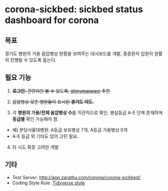 # corona-sickbed: sickbed status dashboard for corona

## 목표 

경기도 병원의 가용 음압병상 현황을 보여주는 대시보드를 개발, 중증환자 입원이 원활히 진행될 수 있도록 돕는다.  

## 필요 기능

1. ~~**로그인**: 관련자만 볼 수 있도록, [shinymanager](https://blog.zarathu.com/posts/2019-08-25-shinymanager/) 추천~~ 

2. ~~음압병상 갖춘 병원들이 표시된 **경기도 지도**.~~

3. 각 **병원의 가용/전체 음압병상 수**를 직관적으로 확인. 병실등급 A-E 단계 존재하며 **등급별** 확인 가능해야 함.
 - 예) 분당서울대병원: A등급 보유병상 7개, A등급 가용병상 0개
 - A-E 등급 외 기타도 있어 고민 필요.
 
4. 타 시도 확장 고려한 개발

## 기타
- Test Server: http://app.zarathu.com/corona/corona-sickbed/
- Coding Style Rule: [Tidyverse style](https://style.tidyverse.org/)
